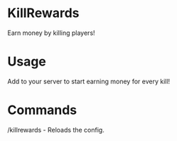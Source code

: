 # KillRewards

Earn money by killing players!

# Usage

Add to your server to start earning money for every kill!

# Commands

/killrewards - Reloads the config.
